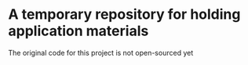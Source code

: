 # A temporary repository for holding application materials
The original code for this project is not open-sourced yet
